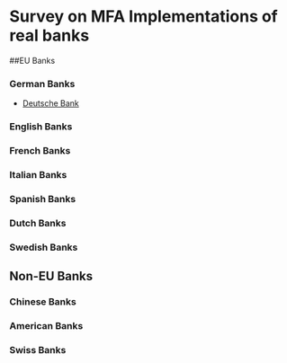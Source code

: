 # Survey on MFA Implementations of real banks

##EU Banks
### German Banks
- [Deutsche Bank](banks/de/deutsche-bank.md)

### English Banks

### French Banks

### Italian Banks

### Spanish Banks

### Dutch Banks

### Swedish Banks

## Non-EU Banks

### Chinese Banks

### American Banks

### Swiss Banks
